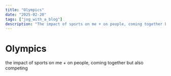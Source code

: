 ```yaml
---
title: "Olympics"
date: "2025-02-20"
tags: ["jog_with_a_blog"]
description: "The impact of sports on me + on people, coming together but also competing"
---
```


# Olympics

the impact of sports on me + on people, coming together but also competing
